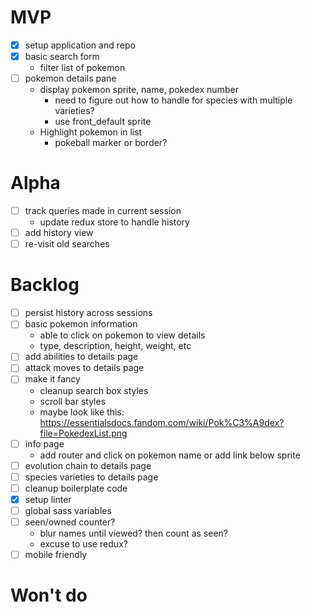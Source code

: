 # MVP

- [x] setup application and repo
- [x] basic search form
  - filter list of pokemon
- [ ] pokemon details pane
  - display pokemon sprite, name, pokedex number
    - need to figure out how to handle for species with multiple varieties?
    - use front_default sprite
  - Highlight pokemon in list
    - pokeball marker or border?

# Alpha

- [ ] track queries made in current session
  - update redux store to handle history
- [ ] add history view
- [ ] re-visit old searches

# Backlog

- [ ] persist history across sessions
- [ ] basic pokemon information
  - able to click on pokemon to view details
  - type, description, height, weight, etc
- [ ] add abilities to details page
- [ ] attack moves to details page
- [ ] make it fancy
  - cleanup search box styles
  - scroll bar styles
  - maybe look like this: https://essentialsdocs.fandom.com/wiki/Pok%C3%A9dex?file=PokedexList.png
- [ ] info page
  - add router and click on pokemon name or add link below sprite
- [ ] evolution chain to details page
- [ ] species varieties to details page
- [ ] cleanup boilerplate code
- [x] setup linter
- [ ] global sass variables
- [ ] seen/owned counter?
  - blur names until viewed? then count as seen?
  - excuse to use redux?
- [ ] mobile friendly

# Won't do
